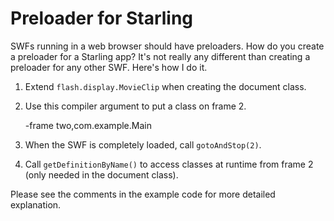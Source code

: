 # Preloader for Starling

SWFs running in a web browser should have preloaders. How do you create a preloader for a Starling app? It's not really any different than creating a preloader for any other SWF. Here's how I do it.

1. Extend `flash.display.MovieClip` when creating the document class.

2. Use this compiler argument to put a class on frame 2.

	-frame two,com.example.Main

3. When the SWF is completely loaded, call `gotoAndStop(2)`.

4. Call `getDefinitionByName()` to access classes at runtime from frame 2 (only needed in the document class).

Please see the comments in the example code for more detailed explanation.